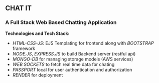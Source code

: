 <h2>CHAT IT</h2> 
<h3>A Full Stack Web Based Chatting Application</h3>
<p><b>Technologies and Tech Stack:</b></p>
<ul>
  <li><em>HTML-CSS-JS</em>: EJS Templating for frontend along with <em>BOOTSTRAP</em> framework</li>
  <li><em>NODE.JS</em>, <em>EXPRESS.JS</em> to build Backend server (restful api)</li>
  <li><em>MONGO-DB</em> for managing storage models (AWS services)</li>
  <li><em>WEB SOCKETS</em> to fetch real time data for chating</li>
  <li><em>PASSPORT</em> local for user authentication and authorization</li>
  <li><em>RENDER</em> for deployment</li>
</ul>
